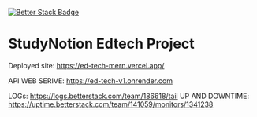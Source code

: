[![Better Stack Badge](https://uptime.betterstack.com/status-badges/v1/monitor/sqwm.svg)](https://uptime.betterstack.com/?utm_source=status_badge)


# StudyNotion Edtech Project
Deployed site: https://ed-tech-mern.vercel.app/

API WEB SERIVE: https://ed-tech-v1.onrender.com

LOGs: https://logs.betterstack.com/team/186618/tail
UP AND DOWNTIME:  https://uptime.betterstack.com/team/141059/monitors/1341238
